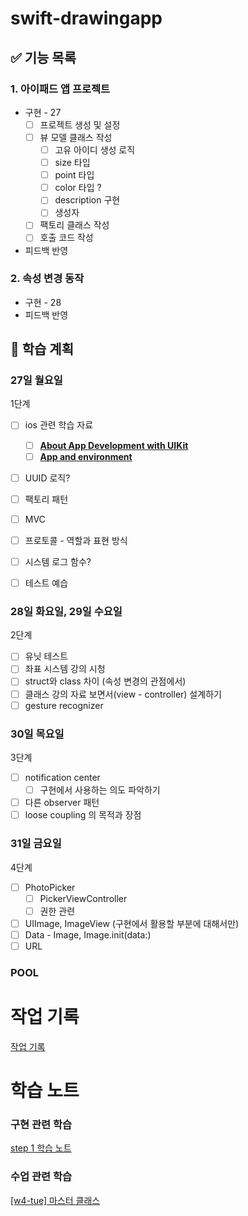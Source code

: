 # swift-drawingapp

## ✅ 기능 목록

### 1. 아이패드 앱 프로젝트

- 구현  - 27
    - [ ]  프로젝트 생성 및 설정
    - [ ]  뷰 모델 클래스 작성
        - [ ]  고유 아이디 생성 로직
        - [ ]  size 타입
        - [ ]  point 타입
        - [ ]  color 타입 ?
        - [ ]  description 구현
        - [ ]  생성자
    - [ ]  팩토리 클래스 작성
    - [ ]  호출 코드 작성
- 피드백 반영

### 2. 속성 변경 동작

- 구현 - 28
- 피드백 반영

## 📗 학습 계획

### 27일 월요일

1단계

- [ ]  ios 관련 학습 자료
    - [ ]  ****[About App Development with UIKit](https://developer.apple.com/documentation/uikit/about_app_development_with_uikit)****
    - [ ]  ****[App and environment](https://developer.apple.com/documentation/uikit/app_and_environment)****
- [ ]  UUID 로직?
- [ ]  팩토리 패턴
- [ ]  MVC
- [ ]  프로토콜 - 역할과 표현 방식
- [ ]  시스템 로그 함수?

- [ ]  테스트 예습

### 28일 화요일, 29일 수요일

2단계

- [ ]  유닛 테스트
- [ ]  좌표 시스템 강의 시청
- [ ]  struct와 class 차이 (속성 변경의 관점에서)
- [ ]  클래스 강의 자료 보면서(view - controller) 설계하기
- [ ]  gesture recognizer

### 30일 목요일

3단계

- [ ]  notification center
    - [ ]  구현에서 사용하는 의도 파악하기
- [ ]  다른 observer 패턴
- [ ]  loose coupling 의 목적과 장점

### 31일 금요일

4단계

- [ ]  PhotoPicker
    - [ ]  PickerViewController
    - [ ]  권한 관련
- [ ]  UIImage, ImageView (구현에서 활용할 부분에 대해서만)
- [ ]  Data - Image, Image.init(data:)
- [ ]  URL

### POOL

# 작업 기록

[작업 기록](https://www.notion.so/3709c4ea86a9497781c1f88b3cd9cde6)

# 학습 노트

### 구현 관련 학습

[ step 1 학습 노트](https://www.notion.so/step-1-7a878935c12642cf987a5277cafc167c)

### 수업 관련 학습

[[w4-tue] 마스터 클래스](https://www.notion.so/w4-tue-d69ffa721399406ca358b2050e2c233d)